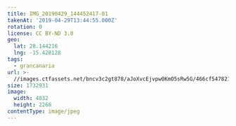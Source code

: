 ```yaml
---
title: IMG_20190429_144452417-01
takenAt: '2019-04-29T13:44:55.000Z'
rotation: 0
license: CC BY-ND 3.0
geo:
  lat: 28.144216
  lng: -15.428128
tags:
  - grancanaria
url: >-
  //images.ctfassets.net/bncv3c2gt878/aJoXvcEjvpw0KmO5sRw5G/466cf547821638a07b329bfdc844bd50/img_20190429_144452417-01_40936554473_o
size: 1732931
image:
  width: 4032
  height: 2268
contentType: image/jpeg
---
```



